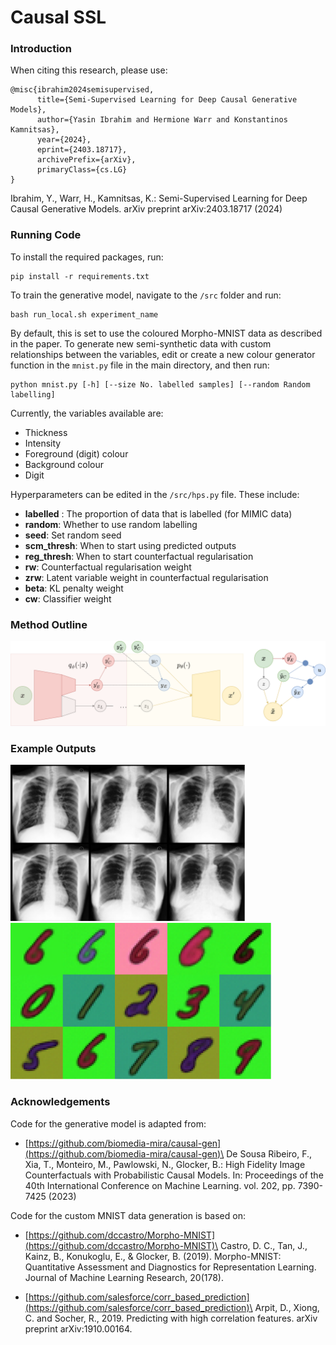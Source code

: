 # Causal SSL

### Introduction
When citing this research, please use:
```
@misc{ibrahim2024semisupervised,
      title={Semi-Supervised Learning for Deep Causal Generative Models}, 
      author={Yasin Ibrahim and Hermione Warr and Konstantinos Kamnitsas},
      year={2024},
      eprint={2403.18717},
      archivePrefix={arXiv},
      primaryClass={cs.LG}
}
```
Ibrahim, Y., Warr, H., Kamnitsas, K.: Semi-Supervised Learning for Deep Causal Generative Models. arXiv preprint arXiv:2403.18717 (2024)


### Running Code
To install the required packages, run:
```
pip install -r requirements.txt
```

To train the generative model, navigate to the ```/src``` folder and run:
```
bash run_local.sh experiment_name
```

By default, this is set to use the coloured Morpho-MNIST data as described in the paper. To generate new semi-synthetic data with custom relationships between the variables, edit or create a new colour generator function in the ```mnist.py``` file in the main directory, and then run:
```
python mnist.py [-h] [--size No. labelled samples] [--random Random labelling]
```
Currently, the variables available are:
 - Thickness
 - Intensity
 - Foreground (digit) colour
 - Background colour
 - Digit

Hyperparameters can be edited in the ```/src/hps.py``` file. These include:

- **labelled** : The proportion of data that is labelled (for MIMIC data)
- **random**: Whether to use random labelling 
- **seed**: Set random seed
- **scm_thresh**: When to start using predicted outputs
- **reg_thresh**: When to start counterfactual regularisation
- **rw**: Counterfactual regularisation weight
- **zrw**: Latent variable weight in counterfactual regularisation
- **beta**: KL penalty weight
- **cw**: Classifier weight

### Method Outline

![](figures/main_model.svg) 

### Example Outputs

<img src="plots/mimic_cfs.svg" height="250"> <img src="plots/mnist.svg" height="250">

### Acknowledgements
Code for the generative model is adapted from:
- [https://github.com/biomedia-mira/causal-gen](https://github.com/biomedia-mira/causal-gen)\
      De Sousa Ribeiro, F., Xia, T., Monteiro, M., Pawlowski, N., Glocker, B.: High Fidelity Image Counterfactuals with Probabilistic Causal Models. In: Proceedings of the 40th International Conference on Machine Learning. vol. 202, pp. 7390-7425 (2023)

Code for the custom MNIST data generation is based on:
- [https://github.com/dccastro/Morpho-MNIST](https://github.com/dccastro/Morpho-MNIST)\
      Castro, D. C., Tan, J., Kainz, B., Konukoglu, E., & Glocker, B. (2019). Morpho-MNIST: Quantitative Assessment and Diagnostics for Representation Learning. Journal of Machine Learning Research, 20(178).

- [https://github.com/salesforce/corr_based_prediction](https://github.com/salesforce/corr_based_prediction)\
      Arpit, D., Xiong, C. and Socher, R., 2019. Predicting with high correlation features. arXiv preprint arXiv:1910.00164.
